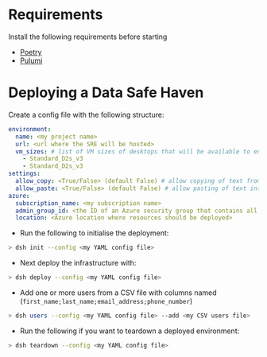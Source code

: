 # Requirements
Install the following requirements before starting

- [Poetry](https://python-poetry.org/docs/#installation)
- [Pulumi](https://www.pulumi.com/docs/get-started/install/)

# Deploying a Data Safe Haven
Create a config file with the following structure:

```yaml
environment:
  name: <my project name>
  url: <url where the SRE will be hosted>
  vm_sizes: # list of VM sizes of desktops that will be available to end users
    - Standard_D2s_v3
    - Standard_D2s_v3
settings:
  allow_copy: <True/False> (default False) # allow copying of text from the environment
  allow_paste: <True/False> (default False) # allow pasting of text into the environment
azure:
  subscription_name: <my subscription name>
  admin_group_id: <the ID of an Azure security group that contains all administrators>
  location: <Azure location where resources should be deployed>
```

- Run the following to initialise the deployment:

```bash
> dsh init --config <my YAML config file>
```

- Next deploy the infrastructure with:

```bash
> dsh deploy --config <my YAML config file>
```

- Add one or more users from a CSV file with columns named (`first_name;last_name;email_address;phone_number`)

```bash
> dsh users --config <my YAML config file> --add <my CSV users file>
```

- Run the following if you want to teardown a deployed environment:

```bash
> dsh teardown --config <my YAML config file>
```
